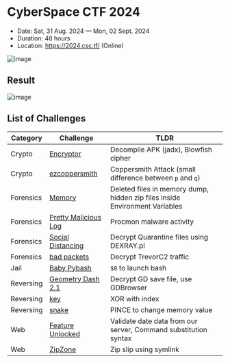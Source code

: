 # CyberSpace CTF 2024
- Date: Sat, 31 Aug. 2024 — Mon, 02 Sept. 2024
- Duration: 48 hours
- Location: https://2024.csc.tf/ (Online)

![image](https://github.com/user-attachments/assets/23769a66-63ef-4c1c-87f3-f63a56a3fe66)

## Result
![image](https://github.com/user-attachments/assets/a5c70a77-d994-4ac3-a937-d14296c08d11)

## List of Challenges

| Category                        | Challenge                                                          | TLDR                |
| ------------------------------- | ------------------------------------------------------------ | ------------------------------------------------------------| 
|    Crypto                        | <a href = https://github.com/ArifPeycal/CyberSpaceCTF2024/tree/main/Crypto/Encryptor> Encryptor</a> | Decompile APK (jadx), Blowfish cipher
|    Crypto                        | <a href = https://github.com/ArifPeycal/CyberSpaceCTF2024/tree/main/Crypto/ezcoppersmith> ezcoppersmith </a> | Coppersmith Attack (small difference between `p` and `q`)
|    Forensics                        | <a href = https://github.com/ArifPeycal/CyberSpaceCTF2024/tree/main/Forensics/Memory> Memory </a> | Deleted files in memory dump, hidden zip files inside Environment Variables
|    Forensics           | <a href = "https://github.com/ArifPeycal/CyberSpaceCTF2024/tree/main/Forensics/Pretty%20Malicious%20Log"> Pretty Malicious Log </a> | Procmon malware activity
|    Forensics           | <a href = "https://github.com/ArifPeycal/CyberSpaceCTF2024/tree/main/Forensics/Social%20Distancing"> Social Distancing </a> | Decrypt Quarantine files using DEXRAY.pl
|    Forensics           | <a href = "https://github.com/ArifPeycal/CyberSpaceCTF2024/tree/main/Forensics/bad%20packets"> bad packets </a> | Decrypt TrevorC2 traffic
|    Jail           | <a href = "https://github.com/ArifPeycal/CyberSpaceCTF2024/tree/main/Jail/Baby%20Bash"> Baby Pybash </a> | `$0` to launch bash
|    Reversing           | <a href = "https://github.com/ArifPeycal/CyberSpaceCTF2024/tree/main/Reversing/Geometry%20Dash%202.1">Geometry Dash 2.1 </a> | Decrypt GD save file, use GDBrowser
|    Reversing           | <a href = "https://github.com/ArifPeycal/CyberSpaceCTF2024/tree/main/Reversing/key"> key </a> | XOR with index
|    Reversing           | <a href = "https://github.com/ArifPeycal/CyberSpaceCTF2024/tree/main/Reversing/snake"> snake </a> | PINCE to change memory value
|    Web           | <a href = "https://github.com/ArifPeycal/CyberSpaceCTF2024/tree/main/Web/Feature%20Unlocked"> Feature Unlocked </a> | Validate date data from our server, Command substitution syntax
|    Web           | <a href = "https://github.com/ArifPeycal/CyberSpaceCTF2024/tree/main/Web/ZipZone"> ZipZone </a> | Zip slip using symlink

